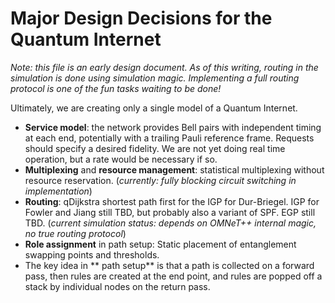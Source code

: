 # Major Design Decisions for the Quantum Internet

*Note: this file is an early design document.  As of this writing,
 routing in the simulation is done using simulation magic.
 Implementing a full routing protocol is one of the fun tasks waiting
 to be done!*

Ultimately, we are creating only a single model of a Quantum Internet.

- **Service model**: the network provides Bell pairs with independent timing at each end, potentially with a trailing Pauli reference frame. Requests should specify a desired fidelity. We are not yet doing real time operation, but a rate would be necessary if so.
- **Multiplexing** and **resource management**: statistical multiplexing without resource reservation.  (*currently: fully blocking circuit switching in implementation*)
- **Routing**: qDijkstra shortest path first for the IGP for Dur-Briegel. IGP for Fowler and Jiang still TBD, but probably also a variant of SPF. EGP still TBD. (*current simulation status: depends on OMNeT++ internal magic, no true routing protocol*)
- **Role assignment** in path setup: Static placement of entanglement swapping points and thresholds.
- The key idea in ** path setup** is that a path is collected on a forward pass, then rules are created at the end point, and rules are popped off a stack by individual nodes on the return pass.
